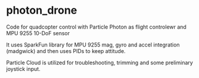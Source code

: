 # photon_drone

Code for quadcopter control with Particle Photon as flight controlewr and MPU 9255 10-DoF sensor

It uses SparkFun library for MPU 9255 mag, gyro and accel integration (madgwick) and then uses PIDs to keep attitude.

Particle Cloud is utilized for troubleshooting, trimming and some preliminary joystick input. 
